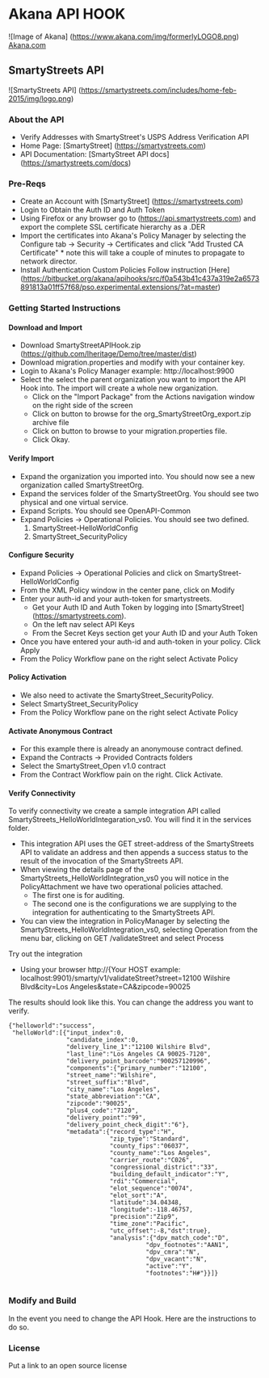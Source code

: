 # Akana API HOOK
![Image of Akana] 
(https://www.akana.com/img/formerlyLOGO8.png) 
[Akana.com](http://akana.com)

## SmartyStreets API 
![SmartyStreets API] 
(https://smartystreets.com/includes/home-feb-2015/img/logo.png)

### About the API
- Verify Addresses with SmartyStreet's USPS Address Verification API
- Home Page: [SmartyStreet] (https://smartystreets.com)
- API Documentation: [SmartyStreet API docs] (https://smartystreets.com/docs)

### Pre-Reqs
- Create an Account with [SmartyStreet] (https://smartystreets.com)
- Login to Obtain the Auth ID and Auth Token
- Using Firefox or any browser go to (https://api.smartystreets.com) and export the complete SSL certificate hierarchy as a .DER
- Import the certificates into Akana's Policy Manager by selecting the Configure tab -> Security -> Certificates and click "Add Trusted CA Certificate" * note this will take a couple of minutes to propagate to network director. 
- Install Authentication Custom Policies Follow instruction [Here] (https://bitbucket.org/akana/apihooks/src/f0a543b41c437a319e2a6573891813a01ff57f68/pso.experimental.extensions/?at=master)

### Getting Started Instructions
#### Download and Import
- Download SmartyStreetAPIHook.zip (https://github.com/lheritage/Demo/tree/master/dist)
- Download migration.properties and modify with your container key.
- Login to Akana's Policy Manager  example: http://localhost:9900
- Select the select the parent organization you want to import the API Hook into.  The import will create a whole new organization. 
  - Click on the "Import Package" from the Actions navigation window on the right side of the screen
  - Click on button to browse for the org_SmartyStreetOrg_export.zip archive file
  - Click on button to browse to your migration.properties file.
  - Click Okay.

#### Verify Import
- Expand the organization you imported into.  You should now see a new organization called SmartyStreetOrg.
- Expand the services folder of the SmartyStreetOrg.  You should see two physical and one virtual service.
- Expand Scripts.   You should see OpenAPI-Common
- Expand Policies -> Operational Policies.  You should see two defined.  
    1. SmartyStreet-HelloWorldConfig
    2. SmartyStreet_SecurityPolicy

#### Configure Security
- Expand Policies -> Operational Policies and click on SmartyStreet-HelloWorldConfig
- From the XML Policy window in the center pane, click on Modify
- Enter your auth-id and your auth-token for smartystreets.  
  - Get your Auth ID and Auth Token  by logging into [SmartyStreet] (https://smartystreets.com). 
  - On the left nav select API Keys
  - From the Secret Keys section get your Auth ID and your Auth Token
- Once you have entered your auth-id and auth-token in your policy.  Click Apply
- From the Policy Workflow pane on the right select Activate Policy


#### Policy Activation
- We also need to activate the SmartyStreet_SecurityPolicy.  
- Select SmartyStreet_SecurityPolicy
- From the Policy Workflow pane on the right select Activate Policy


#### Activate Anonymous Contract
- For this example there is already an anonymouse contract defined.
- Expand the Contracts -> Provided Contracts folders
- Select the SmartyStreet_Open v1.0 contract
- From the Contract Workflow pain on the right. Click Activate.

#### Verify Connectivity

To verify connectivity we create a sample integration API called SmartyStreets_HelloWorldIntegaration_vs0.   You will find it in the services folder.
- This integration API uses the GET street-address of the SmartyStreets API to validate an address and then appends a success status to the result of the invocation of the SmartyStreets API.
- When viewing the details page of the SmartyStreets_HelloWorldIntegration_vs0 you will notice in the PolicyAttachment we have two operational policies attached.  
    - The first one is for auditing.  
    - The second one is the configurations we are supplying to the integration for authenticating to the SmartyStreets API.  
- You can view the integration in PolicyManager by selecting the SmartyStreets_HelloWorldIntegration_vs0, selecting Operation from the menu bar, clicking on GET /validateStreet and select Process

Try out the integration
- Using your browser http://{Your HOST example: localhost:9901}/smarty/v1/validateStreet?street=12100 Wilshire Blvd&city=Los Angeles&state=CA&zipcode=90025

The results should look like this.   You can change the address you want to verify. 
```
{"helloworld":"success",
 "helloWorld":[{"input_index":0,
                "candidate_index":0,
                "delivery_line_1":"12100 Wilshire Blvd",
                "last_line":"Los Angeles CA 90025-7120",
                "delivery_point_barcode":"900257120996",
                "components":{"primary_number":"12100",
                "street_name":"Wilshire",
                "street_suffix":"Blvd",
                "city_name":"Los Angeles",
                "state_abbreviation":"CA",
                "zipcode":"90025",
                "plus4_code":"7120",
                "delivery_point":"99",
                "delivery_point_check_digit":"6"},
                "metadata":{"record_type":"H",
                            "zip_type":"Standard",
                            "county_fips":"06037",
                            "county_name":"Los Angeles",
                            "carrier_route":"C026",
                            "congressional_district":"33",
                            "building_default_indicator":"Y",
                            "rdi":"Commercial",
                            "elot_sequence":"0074",
                            "elot_sort":"A",
                            "latitude":34.04348,
                            "longitude":-118.46757,
                            "precision":"Zip9",
                            "time_zone":"Pacific",
                            "utc_offset":-8,"dst":true},
                            "analysis":{"dpv_match_code":"D",
                                      "dpv_footnotes":"AAN1",
                                      "dpv_cmra":"N",
                                      "dpv_vacant":"N",
                                      "active":"Y",
                                      "footnotes":"H#"}}]}
 
```


### Modify and Build
In the event you need to change the API Hook.   Here are the instructions to do so. 

### License
Put a link to an open source license

